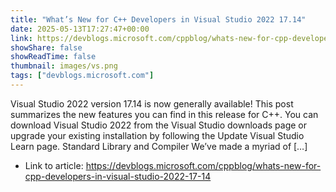 ```yaml
---
title: "What’s New for C++ Developers in Visual Studio 2022 17.14"
date: 2025-05-13T17:27:47+00:00
link: https://devblogs.microsoft.com/cppblog/whats-new-for-cpp-developers-in-visual-studio-2022-17-14
showShare: false
showReadTime: false
thumbnail: images/vs.png
tags: ["devblogs.microsoft.com"]
---
```

Visual Studio 2022 version 17.14 is now generally available! This post summarizes the new features you can find in this release for C++. You can download Visual Studio 2022 from the Visual Studio downloads page or upgrade your existing installation by following the Update Visual Studio Learn page. Standard Library and Compiler We’ve made a myriad of […]

- Link to article: https://devblogs.microsoft.com/cppblog/whats-new-for-cpp-developers-in-visual-studio-2022-17-14